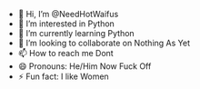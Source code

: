 - 👋 Hi, I’m @NeedHotWaifus
- 👀 I’m interested in Python
- 🌱 I’m currently learning Python
- 💞️ I’m looking to collaborate on  Nothing As Yet
- 📫 How to reach me Dont
- 😄 Pronouns: He/Him Now Fuck Off
- ⚡ Fun fact: I like Women

<!---
NeedHotWaifus/NeedHotWaifus is a ✨ special ✨ repository because its `README.md` (this file) appears on your GitHub profile.
You can click the Preview link to take a look at your changes.
--->
